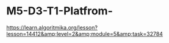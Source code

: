 # M5-D3-T1-Platfrom-
https://learn.algoritmika.org/lesson?lesson=14412&amp;level=2&amp;module=5&amp;task=32784
